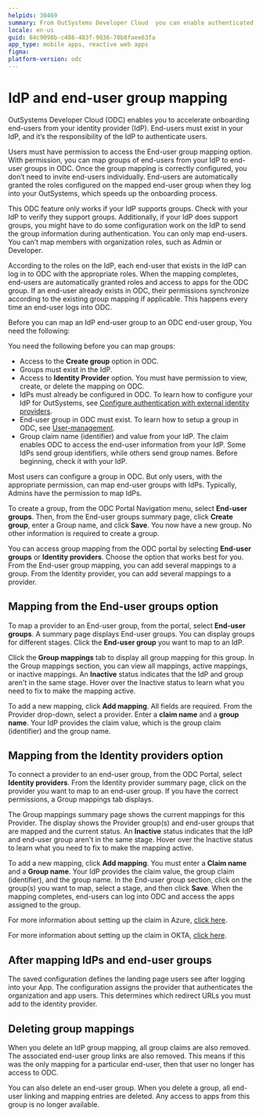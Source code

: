 ```yaml
---
helpids: 30469
summary: From OutSystems Developer Cloud  you can enable authenticated IdP end-users to access ODC.
locale: en-us
guid: 84c9098b-c486-483f-9836-70b8faee63fa
app_type: mobile apps, reactive web apps
figma: 
platform-version: odc
---
```


# IdP and end-user group mapping

OutSystems Developer Cloud (ODC) enables you to accelerate onboarding end-users from your identity provider (IdP). End-users must exist in your IdP, and it’s the responsibility of the IdP to authenticate users.

Users must have permission to access the End-user group mapping option. With permission, you can map groups of end-users from your IdP to end-user groups in ODC. Once the group mapping is correctly configured, you don’t need to invite end-users individually. End-users are automatically granted the roles configured on the mapped end-user group when they log into your OutSystems, which speeds up the onboarding process.

<div class="info" markdown="1">

This ODC feature only works if your IdP supports groups. Check with your IdP to verify they support groups. Additionally, if your IdP does support groups, you might have to do some configuration work on the IdP to send the group information during authentication. You can only map end-users. You can’t map members with organization roles, such as Admin or Developer.

</div>

According to the roles on the IdP, each end-user that exists in the IdP can log in to ODC with the appropriate roles. When the mapping completes, end-users are automatically granted roles and access to apps for the ODC group. If an end-user already exists in ODC, their permissions synchronize according to the existing group mapping if applicable. This happens every time an end-user logs into ODC.

Before you can map an IdP end-user group to an ODC end-user group, You need the following:

You need the following before you can map groups:

* Access to the **Create group** option in ODC.
* Groups must exist in the IdP.
* Access to **Identity Provider** option. You must have permission to view, create, or delete the mapping on ODC.
* IdPs must already be configured in ODC. To learn how to configure your IdP for OutSystems, see [Configure authentication with external identity providers](intro.md).
* End-user group in ODC must exist. To learn how to setup a group in ODC, see [User-management](../../user-management/intro.md).
* Group claim name (identifier) and value from your IdP. The claim enables ODC to access the end-user information from your IdP. Some IdPs send group identifiers, while others send group names. Before beginning, check it with your IdP.

Most users can configure a group in ODC. But only users, with the appropriate permission, can map end-user groups with IdPs. Typically, Admins have the permission to map IdPs.

To create a group, from the ODC Portal Navigation menu, select **End-user groups**. Then, from the End-user groups summary page, click **Create group**, enter a Group name, and click **Save**. You now have a new group. No other information is required to create a group.

You can access group mapping from the ODC portal by selecting **End-user groups** or **Identity providers**. Choose the option that works best for you. From the End-user group mapping, you can add several mappings to a group. From the Identity provider, you can add several mappings to a provider.

## Mapping from the End-user groups option

To map a provider to an End-user group, from the portal, select **End-user groups**. A summary page displays End-user groups. You can display groups for different stages. Click the **End-user group** you want to map to an IdP.

Click the **Group mappings** tab to display all group mapping for this group. In the Group mappings section, you can view all mappings, active mappings, or inactive mappings. An **Inactive** status indicates that the IdP and group aren't in the same stage. Hover over the Inactive status to learn what you need to fix to make the mapping active.

To add a new mapping, click **Add mapping**. All fields are required. From the Provider drop-down, select a provider. Enter a **claim name** and a **group name**. Your IdP provides the claim value, which is the group claim (identifier) and the group name.

## Mapping from the Identity providers option

To connect a provider to an end-user group, from the ODC Portal, select **Identity providers**. From the Identity provider summary page, click on the provider you want to map to an end-user group. If you have the correct permissions, a Group mappings tab displays.

The Group mappings summary page shows the current mappings for this Provider. The display shows the Provider group(s) and end-user groups that are mapped and the current status. An **Inactive** status indicates that the IdP and end-user group aren't in the same stage. Hover over the Inactive status to learn what you need to fix to make the mapping active.

To add a new mapping, click **Add mapping**. You must enter a **Claim name** and a **Group name**. Your IdP provides the claim value, the group claim (identifier), and the group name. In the End-user group section, click on the group(s) you want to map, select a stage, and then click **Save**. When the mapping completes, end-users can log into ODC and access the apps assigned to the group.

For more information about setting up the claim in Azure, [click here](https://learn.microsoft.com/en-us/azure/active-directory/hybrid/connect/how-to-connect-fed-group-claims).

For more information about setting up the claim in OKTA, [click here](https://help.okta.com/asa/en-us/content/topics/adv_server_access/docs/group-management.htm).

## After mapping IdPs and end-user groups

The saved configuration defines the landing page users see after logging into your App. The configuration assigns the provider that authenticates the organization and app users. This determines which redirect URLs you must add to the identity provider.

## Deleting group mappings

When you delete an IdP group mapping, all group claims are also removed. The associated end-user group links are also removed. This means if this was the only mapping for a particular end-user, then that user no longer has access to ODC.

You can also delete an end-user group. When you delete a group, all end-user linking and mapping entries are deleted. Any access to apps from this group is no longer available.
